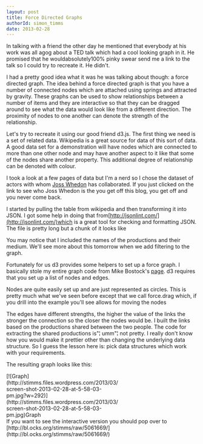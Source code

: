 ```yaml
---
layout: post
title: Force Directed Graphs
authorId: simon_timms
date: 2013-02-28
---
```


In talking with a friend the other day he mentioned that everybody at his work was all agog about a TED talk which had a cool looking graph in it. He promised that he wouldabsolutely100% pinky swear send me a link to the talk so I could try to recreate it. He didn't.

I had a pretty good idea what it was he was talking about though: a force directed graph. The idea behind a force directed graph is that you have a number of connected nodes which are attached using springs and attracted by gravity. These graphs can be used to show relationships between a number of items and they are interactive so that they can be dragged around to see what the data would look like from a different direction. The proximity of nodes to one another can denote the strength of the relationship.

Let's try to recreate it using our good friend d3.js. The first thing we need is a set of related data. Wikipedia is a great source for data of this sort of data. A good data set for a demonstration will have nodes which are connected to more than one other node and may have another aspect to it like that some of the nodes share another property. This additional degree of relationship can be denoted with colour.

I took a look at a few pages of data but I'm a nerd so I chose the dataset of actors with whom [Joss Whedon](http://en.wikipedia.org/wiki/Joss_Whedon) has collaborated. If you just clicked on the link to see who Joss Whedon is the you get off this blog, you get off and you never come back.

I started by pulling the table from wikipedia and then transforming it into JSON. I got some help in doing that from[http://jsonlint.com/](http://jsonlint.com/)which is a great tool for checking and formatting JSON. The file is pretty long but a chunk of it looks like

<script src='https://gist.github.com/stimms/5061322.js'></script>

You may notice that I included the names of the productions and their medium. We'll see more about this tomorrow when we add filtering to the graph.

Fortunately for us d3 provides some helpers to set up a force graph. I basically stole my entire graph code from Mike Bostock's [page](http://bl.ocks.org/mbostock/4062045). d3 requires that you set up a list of nodes and edges.

Nodes are quite easily set up and are just represented as circles. This is pretty much what we've seen before except that we call force.drag which, if you drill into the example you'll see allows for moving the nodes

<script src='https://gist.github.com/stimms/5061606.js'></script>

The edges have different strengths, the higher the value of the links the stronger the connection so the closer the nodes would be. I built the links based on the productions shared between the two people. The code for extracting the shared productions is"¦ umm"¦ not pretty. I really don't know how you would make it prettier other than changing the underlying data structure. So I guess the lesson here is: pick data structures which work with your requirements.

<script src='https://gist.github.com/stimms/5061621.js'></script>

The resulting graph looks like this:

<div class="wp-caption aligncenter" id="attachment_2384" style="width: 302px">[![Graph](http://stimms.files.wordpress.com/2013/03/screen-shot-2013-02-28-at-5-58-03-pm.jpg?w=292)](http://stimms.files.wordpress.com/2013/03/screen-shot-2013-02-28-at-5-58-03-pm.jpg)Graph

</div>If you want to see the interactive version you should pop over to [http://bl.ocks.org/stimms/raw/5061669/](http://bl.ocks.org/stimms/raw/5061669/)



